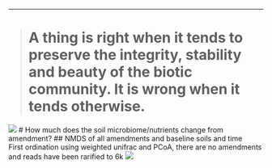 ------------------------------------------------------------------------

> A thing is right when it tends to preserve the integrity, stability and beauty of the biotic community. It is wrong when it tends otherwise.
> ============================================================================================================================================

![](./images/giphy.gif) \# How much does the soil microbiome/nutrients
change from amendment? \#\# NMDS of all amendments and baseline soils
and time  
First ordination using weighted unifrac and PCoA, there are no
amendments and reads have been rarified to 6k
![](./Figures/day.PCoA.wunifrac.tif)
